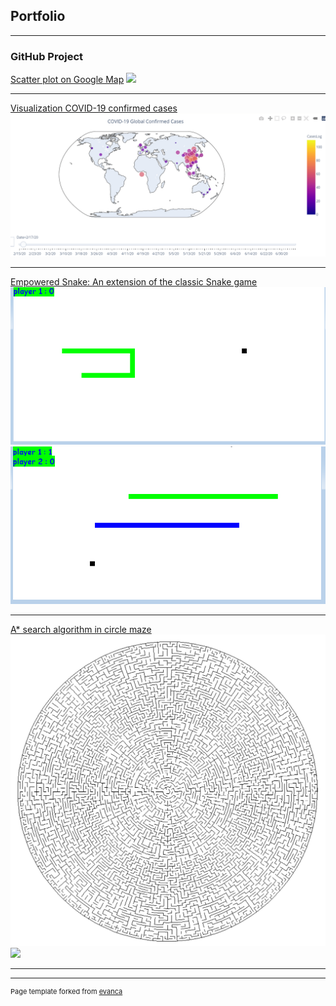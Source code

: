 ## Portfolio

---

### GitHub Project 

[Scatter plot on Google Map](https://github.com/aawe44/Covid19_Map)
<img src="images/covid19_map_t1.gif?raw=true"/>

---
[Visualization COVID-19 confirmed cases](https://github.com/aawe44/visualization_covid19)
<img src="images/plot_map_v2.gif?raw=true"/>

---
[Empowered Snake: An extension of the classic Snake game](https://github.com/aawe44/Empowered_Snake)
<img src="images/single.gif?raw=true"/>
<img src="images/two.gif?raw=true"/>


---
[A* search algorithm in circle maze](https://github.com/aawe44/A_star_pathfinding_in_circle_maze)
<img src="images/a_star_center_to_right.gif?raw=true"/>
<img src="images/sphere_maze.gif?raw=true"/>

---



---
<p style="font-size:11px">Page template forked from <a href="https://github.com/evanca/quick-portfolio">evanca</a></p>
<!-- Remove above link if you don't want to attibute -->
